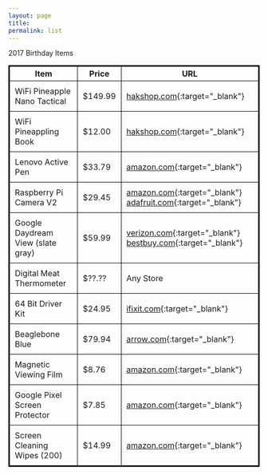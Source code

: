 ```yaml
---
layout: page
title:
permalink: list
---
```


<style>
  table{
    border-collapse: collapse;
    border-spacing: 0;
    border:2px solid #000000;
  }
  th{
    border:1px solid #000000;
  }
  td{
    border:1px solid #000000;
    padding: 10px;
  }
</style>

2017 Birthday Items

| Item | Price | URL |
| --- | --- | --- |
| WiFi Pineapple Nano Tactical | $149.99 | [hakshop.com](https://hakshop.com/products/wifi-pineapple?variant=11303796101){:target="_blank"} |
| WiFi Pineappling Book | $12.00 | [hakshop.com](https://hakshop.com/products/wifi-pineappling-book){:target="_blank"} |
| Lenovo Active Pen | $33.79 | [amazon.com](https://www.amazon.com/Lenovo-Active-Capacity-Touchscreen-GX80K32882/dp/B01AZC3HF2){:target="_blank"} |
| Raspberry Pi Camera V2 | $29.45 | [amazon.com](https://www.amazon.com/Raspberry-Pi-Camera-Module-Megapixel/dp/B01ER2SKFS/ref=sr_1_3?s=electronics&ie=UTF8&qid=1502342216&sr=1-3&keywords=raspberry+pi+camera){:target="_blank"} [adafruit.com](https://www.adafruit.com/product/3099){:target="_blank"} |
| Google Daydream View (slate gray) | $59.99 | [verizon.com](https://www.verizonwireless.com/accessories/google-daydream-view-vr-headset/?utm_source=madebygoogle&utm_medium=vr){:target="_blank"}  [bestbuy.com](http://www.bestbuy.com/site/google-daydream-view-vr-headset-slate/5667796.p?skuId=5667796&utm_source=madebygoogle&utm_medium=vr){:target="_blank"} |
| Digital Meat Thermometer | $??.?? | Any Store |
| 64 Bit Driver Kit | $24.95 | [ifixit.com](https://www.ifixit.com/Store/Tools/64-Bit-Driver-Kit/IF145-299-1){:target="_blank"} |
| Beaglebone Blue | $79.94 | [arrow.com](https://www.arrow.com/en/products/bbblue/beagleboardorg){:target="_blank"} |
| Magnetic Viewing Film | $8.76 | [amazon.com](https://www.amazon.com/CMS-Magnetics-Green-Magnetic-Viewing/dp/B000UV6ZPS/ref=sr_1_1?ie=UTF8&qid=1502312489&sr=8-1&keywords=magnetic+Viewing+Film){:target="_blank"} |
| Google Pixel Screen Protector | $7.85 | [amazon.com](https://www.amazon.com/Protector-BIUZKO-Anti-Scratch-Tempered-Replacement/dp/B01N96YWC7/ref=sr_1_4?s=wireless&ie=UTF8&qid=1502312607&sr=1-4&keywords=google+pixel+screen+protector){:target="_blank"} |
| Screen Cleaning Wipes (200) | $14.99 | [amazon.com](https://www.amazon.com/Zeiss-Clean-Screen-Wipes-count/dp/B01AH2K3C0/ref=sr_1_2?ie=UTF8&qid=1502313013&sr=8-2&keywords=screen+clean+wipes){:target="_blank"} |
